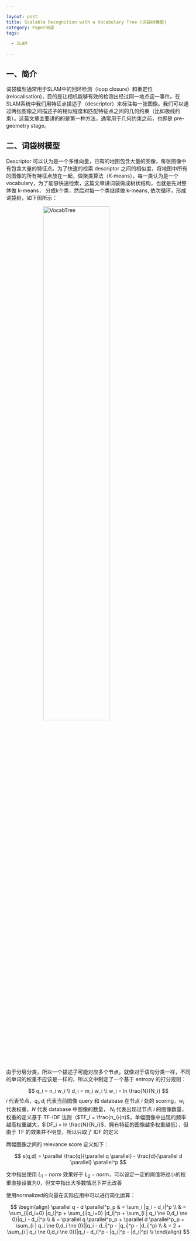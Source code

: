 ```yaml
---

layout: post
title: Scalable Recognition with a Vocabulary Tree (词袋树模型)
category: Paper阅读
tags: 

  - SLAM

---
```


<style>
img{
    width: 60%;
    padding-left: 20%;
}
</style>
## 一、简介

词袋模型通常用于SLAM中的回环检测（loop closure）和重定位(relocalisation)，目的是让相机能够有效的检测出经过同一地点这一事件。在SLAM系统中我们用特征点描述子（descriptor）来标注每一张图像。我们可以通过两张图像之间描述子的相似程度和匹配特征点之间的几何约束（比如极线约束）。这篇文章主要讲的的是第一种方法，通常用于几何约束之前，也即是 pre-geometry stage。



## 二、词袋树模型

Descriptor 可以认为是一个多维向量，已有的地图包含大量的图像，每张图像中有包含大量的特征点。为了快速的检索 descriptor 之间的相似度，将地图中所有的图像的所有特征点放在一起，做聚类算法（K-means），每一类认为是一个 vocabulary，为了能够快速检索，这篇文章讲词袋做成树状结构，也就是先对整体做 k-means， 分成k个类，然后对每一个类继续做 k-means, 依次循环，形成词袋树，如下图所示：



![VocabTree][1]



由于分层分类，所以一个描述子可能对应多个节点。就像对于语句分类一样，不同的单词的权重不应该是一样的，所以文中制定了一个基于 entropy 的打分规则：


$$
q_i = n_i w_i \\
d_i = m_i w_i \\
w_i = ln \frac{N}{N_i}
$$
$i$ 代表节点，$q_i, d_i$ 代表当前图像 query 和 database 在节点 $i$ 处的 scoring，$w_i$ 代表权重，$N$ 代表 database 中图像的数量， $N_i$ 代表出现过节点 $i$ 的图像数量，权重的定义基于 TF-IDF 法则（$TF_I = \frac{n_i}{n}$，单幅图像中出现的频率越高权重越大，$IDF_i = ln \frac{N}{N_i}$，拥有特征的图像越多权重越低），但由于 TF 的效果并不明显，所以只取了 IDF 的定义

两幅图像之间的 relevance score 定义如下：


$$
s(q,d) = \parallel \frac{q}{\parallel q \parallel} - \frac{d}{\parallel d \parallel} \parallel^p
$$


文中指出使用 $L_1-norm$ 效果好于 $L_2-norm$，可以设定一定的阈值将过小的权重直接设置为0，但文中指出大多数情况下并无改善

使用normalized的向量在实际应用中可以进行简化运算：


$$
\begin{align}
\parallel q - d \parallel^p_p & = \sum_i |q_i - d_i|^p \\
& = \sum_{i|d_i=0} |q_i|^p + \sum_{i|q_i=0} |d_i|^p + \sum_{i | q_i \ne 0,d_i \ne 0}|q_i - d_i|^p \\ 
& = \parallel q \parallel^p_p + \parallel d \parallel^p_p + \sum_{i | q_i \ne 0,d_i \ne 0}(|q_i - d_i|^p - |q_i|^p - |d_i|^p) \\
& = 2 + \sum_{i | q_i \ne 0,d_i \ne 0}(|q_i - d_i|^p - |q_i|^p - |d_i|^p) \\
\end{align}
$$










[1]: https://res.cloudinary.com/bxy1994/image/upload/v1551185359/SLAM/vocabulary_tree.png


